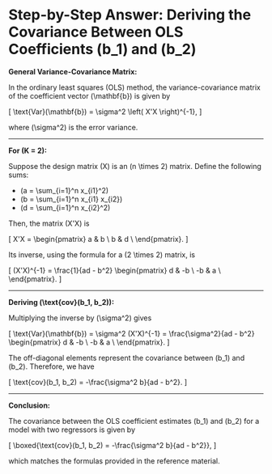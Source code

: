 # Step-by-Step Answer: Deriving the Covariance Between OLS Coefficients \(b_1\) and \(b_2\)

**General Variance-Covariance Matrix:**

In the ordinary least squares (OLS) method, the variance-covariance matrix of the coefficient vector \(\mathbf{b}\) is given by

\[
\text{Var}(\mathbf{b}) = \sigma^2 \left( X'X \right)^{-1},
\]

where \(\sigma^2\) is the error variance.

---

**For \(K = 2\):**

Suppose the design matrix \(X\) is an \(n \times 2\) matrix. Define the following sums:

- \(a = \sum_{i=1}^n x_{i1}^2\)
- \(b = \sum_{i=1}^n x_{i1} x_{i2}\)
- \(d = \sum_{i=1}^n x_{i2}^2\)

Then, the matrix \(X'X\) is

\[
X'X = \begin{pmatrix}
a & b \\
b & d \\
\end{pmatrix}.
\]

Its inverse, using the formula for a \(2 \times 2\) matrix, is

\[
(X'X)^{-1} = \frac{1}{ad - b^2} \begin{pmatrix}
d & -b \\
-b & a \\
\end{pmatrix}.
\]

---

**Deriving \(\text{cov}(b_1, b_2)\):**

Multiplying the inverse by \(\sigma^2\) gives

\[
\text{Var}(\mathbf{b}) = \sigma^2 (X'X)^{-1} = \frac{\sigma^2}{ad - b^2} \begin{pmatrix}
d & -b \\
-b & a \\
\end{pmatrix}.
\]

The off-diagonal elements represent the covariance between \(b_1\) and \(b_2\). Therefore, we have

\[
\text{cov}(b_1, b_2) = -\frac{\sigma^2 b}{ad - b^2}.
\]

---

**Conclusion:**

The covariance between the OLS coefficient estimates \(b_1\) and \(b_2\) for a model with two regressors is given by

\[
\boxed{\text{cov}(b_1, b_2) = -\frac{\sigma^2 b}{ad - b^2}},
\]

which matches the formulas provided in the reference material.

